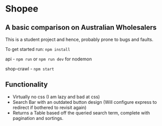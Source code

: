 # Shopee
## A basic comparison on Australian Wholesalers
This is a student project and hence, probably prone to bugs and faults.

To get started run: `npm install`

api - `npm run` or `npm run dev` for nodemon

shop-crawl - `npm start`

## Functionality
- Virtually no css (I am lazy and bad at css)
- Search Bar with an outdated button design (Will configure express to redirect if bothered to revisit again)
- Returns a Table based off the queried search term, complete with pagination and sortings.


